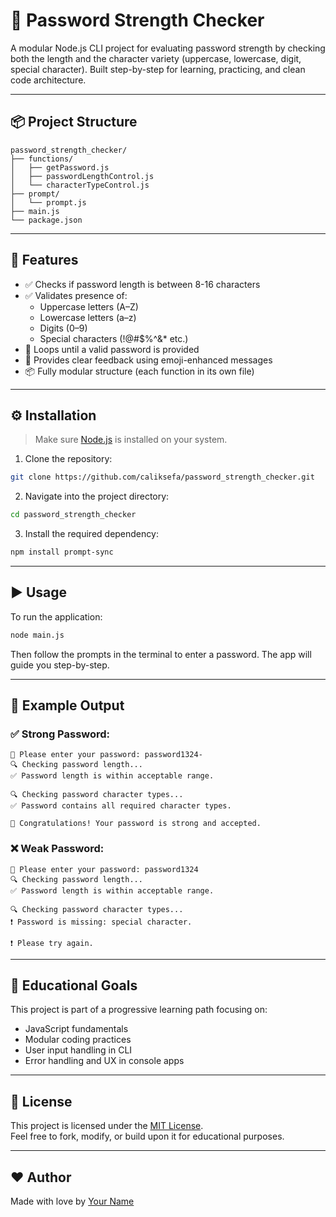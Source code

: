 # 🔐 Password Strength Checker

A modular Node.js CLI project for evaluating password strength by checking both the length and the character variety (uppercase, lowercase, digit, special character). Built step-by-step for learning, practicing, and clean code architecture.

---

## 📦 Project Structure

```
password_strength_checker/
├── functions/
│   ├── getPassword.js
│   ├── passwordLengthControl.js
│   └── characterTypeControl.js
├── prompt/
│   └── prompt.js
├── main.js
└── package.json
```

---

## 🚀 Features

- ✅ Checks if password length is between 8-16 characters
- ✅ Validates presence of:
  - Uppercase letters (A–Z)
  - Lowercase letters (a–z)
  - Digits (0–9)
  - Special characters (!@#$%^&* etc.)
- 🔁 Loops until a valid password is provided
- 💬 Provides clear feedback using emoji-enhanced messages
- 📦 Fully modular structure (each function in its own file)

---

## ⚙️ Installation

> Make sure [Node.js](https://nodejs.org/) is installed on your system.

1. Clone the repository:

```bash
git clone https://github.com/caliksefa/password_strength_checker.git
```

2. Navigate into the project directory:

```bash
cd password_strength_checker
```

3. Install the required dependency:

```bash
npm install prompt-sync
```

---

## ▶️ Usage

To run the application:

```bash
node main.js
```

Then follow the prompts in the terminal to enter a password. The app will guide you step-by-step.

---

## 🧪 Example Output

### ✅ Strong Password:

```
🔐 Please enter your password: password1324-
🔍 Checking password length...
✅ Password length is within acceptable range.

🔍 Checking password character types...
✅ Password contains all required character types.

🎉 Congratulations! Your password is strong and accepted.
```

### ❌ Weak Password:

```
🔐 Please enter your password: password1324
🔍 Checking password length...
✅ Password length is within acceptable range.

🔍 Checking password character types...
❗ Password is missing: special character.

❗ Please try again.
```

---

## 🧠 Educational Goals

This project is part of a progressive learning path focusing on:

- JavaScript fundamentals
- Modular coding practices
- User input handling in CLI
- Error handling and UX in console apps

---

## 📄 License

This project is licensed under the [MIT License](LICENSE).  
Feel free to fork, modify, or build upon it for educational purposes.

---

## ❤️ Author

Made with love by [Your Name](https://github.com/caliksefa)
